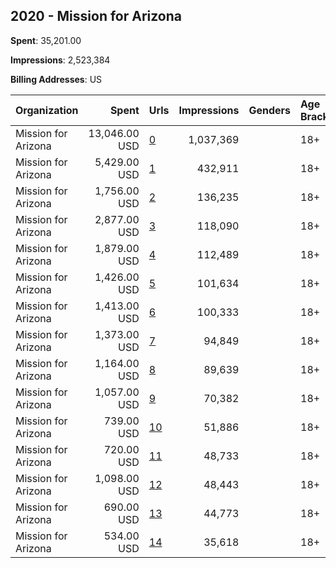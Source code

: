 ## 2020 - Mission for Arizona 
**Spent**: 35,201.00

**Impressions**: 2,523,384

**Billing Addresses**: US

|Organization|Spent|Urls|Impressions|Genders|Age Brackets|Country Codes|
|:---|---:|:---|---:|:---|:---|:---|
|Mission for Arizona|13,046.00 USD|[0](https://www.snap.com/political-ads/asset/80a48ea611a35f8a2e668a76ef1fc3ef56a6525bb13d8e73d071cd3312a580a2?mediaType=mp4)|1,037,369||18+|united states|
|Mission for Arizona|5,429.00 USD|[1](https://www.snap.com/political-ads/asset/bec4841d3bc133b6727ba3abfde4bac88de49ae8cd711d3a3b7823e13ecf2490?mediaType=mp4)|432,911||18+|united states|
|Mission for Arizona|1,756.00 USD|[2](https://www.snap.com/political-ads/asset/fc7c2af3b485127311f5c60d45aa41a46b1060e4fa2dceac591fe40b63f9ae00?mediaType=mp4)|136,235||18+|united states|
|Mission for Arizona|2,877.00 USD|[3](https://www.snap.com/political-ads/asset/7c0af1f1d218b95a030c45a1fc1488e7d1af9151682bbf5fe9ac97060f0b9b32?mediaType=mp4)|118,090||18+|united states|
|Mission for Arizona|1,879.00 USD|[4](https://www.snap.com/political-ads/asset/b35d35ef85ad8a893807631b9798aeb6f86f1569182feae2823ee7840c4d5619?mediaType=mp4)|112,489||18+|united states|
|Mission for Arizona|1,426.00 USD|[5](https://www.snap.com/political-ads/asset/cf7b6d9142979b6be013efd67e3aa3327cba583d5910b8efd3cfd0986ea6c470?mediaType=mp4)|101,634||18+|united states|
|Mission for Arizona|1,413.00 USD|[6](https://www.snap.com/political-ads/asset/1c50eae3b477379769bc868fa9746d16b3e575796640d1e82b1c1cf018ec0a8a?mediaType=mp4)|100,333||18+|united states|
|Mission for Arizona|1,373.00 USD|[7](https://www.snap.com/political-ads/asset/46b1a77f3d330176c98b5fd9ea3de2bbc69df59cbcef2cd98a5e8a4fd6ef8f69?mediaType=mp4)|94,849||18+|united states|
|Mission for Arizona|1,164.00 USD|[8](https://www.snap.com/political-ads/asset/eaf243d5bb9993e7952f0a55ff26d58e2ad58265cac34b922e27e6ab48a5a493?mediaType=mp4)|89,639||18+|united states|
|Mission for Arizona|1,057.00 USD|[9](https://www.snap.com/political-ads/asset/87683df18014c9a941fd1e133e2aee48f0fb377429af38e368633ec1b8b3a5a2?mediaType=mp4)|70,382||18+|united states|
|Mission for Arizona|739.00 USD|[10](https://www.snap.com/political-ads/asset/16e9d01eb826499a9bf7fc9618c9edff6fc2a71cbe96641f8d56f567be905903?mediaType=mp4)|51,886||18+|united states|
|Mission for Arizona|720.00 USD|[11](https://www.snap.com/political-ads/asset/16e9d01eb826499a9bf7fc9618c9edff6fc2a71cbe96641f8d56f567be905903?mediaType=mp4)|48,733||18+|united states|
|Mission for Arizona|1,098.00 USD|[12](https://www.snap.com/political-ads/asset/46b1a77f3d330176c98b5fd9ea3de2bbc69df59cbcef2cd98a5e8a4fd6ef8f69?mediaType=mp4)|48,443||18+|united states|
|Mission for Arizona|690.00 USD|[13](https://www.snap.com/political-ads/asset/46b1a77f3d330176c98b5fd9ea3de2bbc69df59cbcef2cd98a5e8a4fd6ef8f69?mediaType=mp4)|44,773||18+|united states|
|Mission for Arizona|534.00 USD|[14](https://www.snap.com/political-ads/asset/16e9d01eb826499a9bf7fc9618c9edff6fc2a71cbe96641f8d56f567be905903?mediaType=mp4)|35,618||18+|united states|
